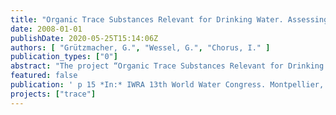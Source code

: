 ```yaml
---
title: "Organic Trace Substances Relevant for Drinking Water. Assessing their Elimination through Bank Filtration – Phase 1"
date: 2008-01-01
publishDate: 2020-05-25T15:14:06Z
authors: [ "Grützmacher, G.", "Wessel, G.", "Chorus, I." ]
publication_types: ["0"]
abstract: "The project “Organic Trace Substances Relevant for Drinking Water – Assessing their Elimination through Bank Filtration (TRACE)” aims at giving an up-to-date overview of the potential risk resulting from the occurrence of chelating agents, perfluorinated compounds (PFCs) and selected pesticides in surface waters and to show if there is a potential for the substances to persist during bank filtration and artificial recharge. During the first phase of the project which is subject of this paper, a literature study was conducted addressing their occurrence (in the Berlin region and elsewhere), amounts produced as well as data on their persistence in the subsurface. This was the basis for a decision on the substance applied in the field scale experiments at the UBAs experimental field during the following project phase. Using freely available databases (e.g. ULIDAT, DIMDI, Tiborder) 1148 references were screened for their relevance to these topics, and 450 of these were classified as relevant. Of these, so far the 223 most important references have been compiled in an ACCESS database which comprises data on the data origin as well as on specific values (e.g. measured concentrations, amounts produced, use, main metabolites, sources, pathways in the environment). The database links this information so that output forms (“fact sheets”) can be created that summarize all data for one specific substance. The regarded substances were subsequently classified according to the criteria: usage / production, occurrence in surface water (if possible also in groundwater and bank filtrate), degradation potential, biological degradability, production of relevant metabolites and toxicity. For the chelating agents three substance groups were examined closely: aminocarboxylates, hydrocarboxylates and phosphonates (all other substance groups were found to be irrelevant due to total biodegradability). The aminocarboxylates are produced in highest numbers and occur most frequently (especially EDTA, PDTA, NTA and DTPA). There are, however, already extensive investigations on this field so that few knowledge gaps were identified. Hydrocarboxylates are produced in lesser amounts and for some ready biological degradability has been shown. For these reasons further investigations were not seen as a priority. Phosphonates produce relevant metabolites (phosphates that enhance eutrophication) and are produced in high amounts (> 1000 t/a). This substance group was therefore recommended for further investigations. Currently a variety of research projects cover the field of perfluorinated compounds (PFCs) that occur in aquatic environments world wide and whose toxicity and persistence is not yet clearly determined. Most investigations aim at the main substances of this group: PFOA and PFOS. These are, however, currently being replaced by shorter chained PFCs on which investigations are lacking. This substance group is therefore also of interest for further investigations. For the pesticides glyphosate and isoproturone high production rates and frequent occurrence in surface and groundwater world wide were determined. Due to this fact and to the presence of relevant metabolites (e.g. AMPA) as well as to limited knowledge on their fate during underground passage these substances were classified as highly interesting for further investigations."
featured: false
publication: ' p 15 *In:* IWRA 13th World Water Congress. Montpellier, France. 1-4 September 2008'
projects: ["trace"]
---
```


